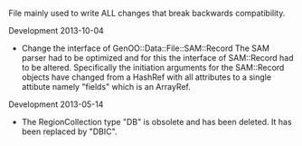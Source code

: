 File mainly used to write ALL changes that break backwards compatibility.

Development 2013-10-04
 - Change the interface of GenOO::Data::File::SAM::Record
   The SAM parser had to be optimized and for this the interface of SAM::Record had to be altered.
   Specifically the initiation arguments for the SAM::Record objects have changed from a HashRef
   with all attributes to a single attibute namely "fields" which is an ArrayRef.

Development 2013-05-14
 - The RegionCollection type "DB" is obsolete and has been deleted. It has been replaced by "DBIC".
